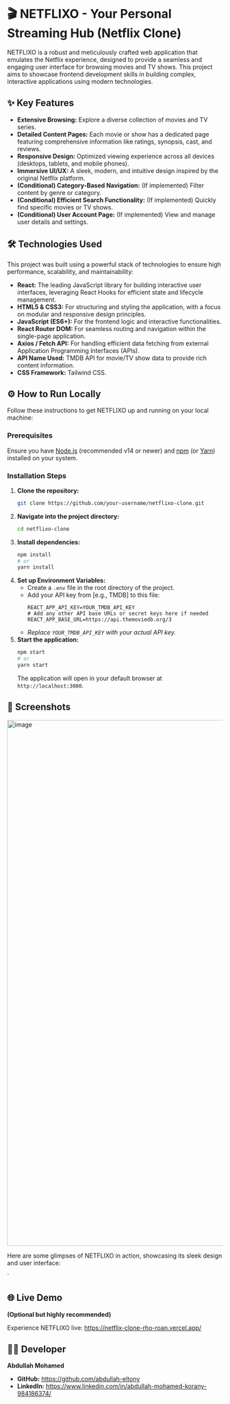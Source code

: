 
# 🎬 NETFLIXO - Your Personal Streaming Hub (Netflix Clone)

NETFLIXO is a robust and meticulously crafted web application that emulates the Netflix experience, designed to provide a seamless and engaging user interface for browsing movies and TV shows. This project aims to showcase frontend development skills in building complex, interactive applications using modern technologies.

## ✨ Key Features

*   **Extensive Browsing:** Explore a diverse collection of movies and TV series.
*   **Detailed Content Pages:** Each movie or show has a dedicated page featuring comprehensive information like ratings, synopsis, cast, and reviews.
*   **Responsive Design:** Optimized viewing experience across all devices (desktops, tablets, and mobile phones).
*   **Immersive UI/UX:** A sleek, modern, and intuitive design inspired by the original Netflix platform.
*   **(Conditional) Category-Based Navigation:** (If implemented) Filter content by genre or category.
*   **(Conditional) Efficient Search Functionality:** (If implemented) Quickly find specific movies or TV shows.
*   **(Conditional) User Account Page:** (If implemented) View and manage user details and settings.

## 🛠️ Technologies Used

This project was built using a powerful stack of technologies to ensure high performance, scalability, and maintainability:

*   **React:** The leading JavaScript library for building interactive user interfaces, leveraging React Hooks for efficient state and lifecycle management.
*   **HTML5 & CSS3:** For structuring and styling the application, with a focus on modular and responsive design principles.
*   **JavaScript (ES6+):** For the frontend logic and interactive functionalities.
*   **React Router DOM:** For seamless routing and navigation within the single-page application.
*   **Axios / Fetch API:** For handling efficient data fetching from external Application Programming Interfaces (APIs).
*   **API Name Used:** TMDB API for movie/TV show data to provide rich content information.
*   **CSS Framework:** Tailwind CSS.

## ⚙️ How to Run Locally

Follow these instructions to get NETFLIXO up and running on your local machine:

### Prerequisites

Ensure you have [Node.js](https://nodejs.org/en/) (recommended v14 or newer) and [npm](https://www.npmjs.com/) (or [Yarn](https://yarnpkg.com/)) installed on your system.

### Installation Steps

1.  **Clone the repository:**
    ```bash
    git clone https://github.com/your-username/netflixo-clone.git
    ```
2.  **Navigate into the project directory:**
    ```bash
    cd netflixo-clone
    ```
3.  **Install dependencies:**
    ```bash
    npm install
    # or
    yarn install
    ```
4.  **Set up Environment Variables:**
    *   Create a `.env` file in the root directory of the project.
    *   Add your API key from [e.g., TMDB] to this file:
        ```
        REACT_APP_API_KEY=YOUR_TMDB_API_KEY
        # Add any other API base URLs or secret keys here if needed
        REACT_APP_BASE_URL=https://api.themoviedb.org/3
        ```
    *   *Replace `YOUR_TMDB_API_KEY` with your actual API key.*
5.  **Start the application:**
    ```bash
    npm start
    # or
    yarn start
    ```
    The application will open in your default browser at `http://localhost:3000`.

## 📸 Screenshots
<img width="1920" height="1225" alt="image" src="https://github.com/user-attachments/assets/8351a296-2dab-4856-8162-4fca57a10ebb" />

Here are some glimpses of NETFLIXO in action, showcasing its sleek design and user interface:

`

## 🌐 Live Demo

**(Optional but highly recommended)**

Experience NETFLIXO live: https://netflix-clone-rho-roan.vercel.app/

## 👨‍💻 Developer

**Abdullah Mohamed**

*   **GitHub:** https://github.com/abdullah-eltony
*   **LinkedIn:** https://www.linkedin.com/in/abdullah-mohamed-korany-984186374/
